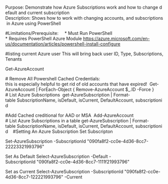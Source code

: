 Purpose: Demonstrate how Azure Subscriptions work and how to change default and current subscription 
Description: Shows how to work with changing accounts, and subscriptions in Azure using PowerShell 

#Limitations/Prerequisite:  
 
* Must Run PowerShell
* Requires PowerShell Azure Module https://azure.microsoft.com/en-us/documentation/articles/powershell-install-configure 

#listing current Azure user
This will bring back user ID, Type, Subscriptions, Tenants

Get-AzureAccount

# Remove All Powershell Cached Credentials:  
this is especially helpful to get rid of old accounts that have expired! 
Get-AzureAccount | ForEach-Object { Remove-AzureAccount $_.ID -Force }  
 
# List Azure Subscriptions 
get-AzureSubscription | Format-table SubscriptionName, isDefault, isCurrent, DefaultAccount, subscriptionid 

#Add Cached creditional for AAD or MSA 
Add-AzureAccount   
 
# List Azure Subscriptions in a table
get-AzureSubscription | Format-table SubscriptionName, isDefault, isCurrent, DefaultAccount, subscriptionid 
 
#Setting An Azure Subscription
Set Subscripton 

Set-AzureSubscription -SubscriptionId "090fa8f2-cc0e-4d36-8cc7-22223321993796"               

Set As Default 
Select-AzureSubscription -Default -SubscriptionId "090fa8f2-cc0e-4d36-8cc7-1111f21993796"   

Set as Current 
Select-AzureSubscription -SubscriptionId "090fa8f2-cc0e-4d36-8cc7-122221993796" -Current  

 